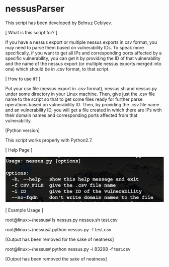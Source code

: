 # nessusParser
This script has been developed by Behruz Cebiyev.



[ What is this script for? ]

If you have a nessus export or multiple nessus exports in csv format, you may need to parse them based on vulnerability IDs.
To speak more specifically, if you want to get all IPs and corresponding ports affected by a specific vulnerability,
you can get it by providing the ID of that vulnerability and the name of the nessus export (or multiple nessus exports merged into one) which should be in .csv format, to that script. 



[ How to use it? ]

Put your csv file (nessus export in .csv format), nessus.sh and nessus.py under some directory in your Linux machine.
Then, give just the .csv file name to the script so that to get some files ready for further parse operations based on vulnerability ID.
Then, by providing the .csv file name and an vulnerability ID, you will get a file created in which there are IPs with their domain names and corresponding ports affected from that vulnerability.



[Python version]

This script works properly with Python2.7. 



[ Help Page ]

![alt tag](https://github.com/BiznetLab/nessusParser/blob/master/help.PNG)
  
  

[ Example Usage ]

root@linux:~/nessus# ls
nessus.py  nessus.sh  test.csv

root@linux:~/nessus# python nessus.py -f test.csv
			
  [Output has been removed for the sake of neatness]
   
root@linux:~/nessus# python nessus.py -i 83298 -f test.csv
	
  [Output has been removed the sake of neatness]		        
   
